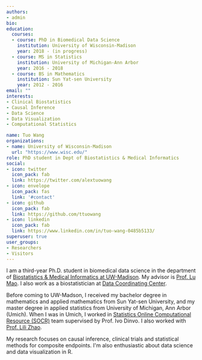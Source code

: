 ```yaml
---
authors:
- admin
bio: 
education:
  courses:
  - course: PhD in Biomedical Data Science
    institution: University of Wisconsin-Madison
    year: 2018 - (in progress)
  - course: MS in Statistics
    institution: University of Michigan-Ann Arbor
    year: 2016 - 2018
  - course: BS in Mathematics
    institution: Sun Yat-sen University
    year: 2012 - 2016
email: ""
interests:
- Clinical Biostatistics
- Causal Inference
- Data Science
- Data Visualization
- Computational Statistics

name: Tuo Wang
organizations:
- name: University of Wisconsin-Madison
  url: "https://www.wisc.edu/"
role: PhD student in Dept of Biostatistics & Medical Informatics
social:
- icon: twitter
  icon_pack: fab
  link: https://twitter.com/alextuowang
- icon: envelope
  icon_pack: fas
  link: '#contact'
- icon: github
  icon_pack: fab
  link: https://github.com/ttuowang
- icon: linkedin
  icon_pack: fab
  link: https://www.linkedin.com/in/tuo-wang-0485b5133/
superuser: true
user_groups:
- Researchers
- Visitors
---
```


I am a third-year Ph.D. student in biomedical data science in the department of [Biostatistics & Medical Informatics at UW-Madison](https://biostat.wiscweb.wisc.edu/). My advisor is [Prof. Lu Mao](https://sites.google.com/view/lmaowisc/home). I also work as a biostatistician at [Data Coordinating Center](https://biostat.wiscweb.wisc.edu/research/clinical-trials/data-coordinating-center/).

Before coming to UW-Madson, I received my bachelor degree in mathematics and applied mathematics from Sun Yat-sen University, and my master degree in applied statistics from University of Michigan, Ann Arbor (Umich). When I was in Umich, I worked in [Statistics Online Computational Resource (SOCR)](http://www.socr.umich.edu/) team supervised by Prof. Ivo Dinvo. I also worked with [Prof. Lili Zhao](https://sph.umich.edu/faculty-profiles/zhao-lili.html).

My research focuses on causal inference, clinical trials and statistical methods for composite endpoints. I'm also enthusiastic about data science and data visualization in R. 
